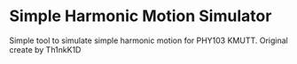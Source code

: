 # Simple Harmonic Motion Simulator
Simple tool to simulate simple harmonic motion for PHY103 KMUTT.
Original create by Th1nkK1D
